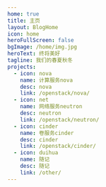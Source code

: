 ```yaml
---
home: true
title: 主页
layout: BlogHome
icon: home
heroFullScreen: false
bgImage: /home/img.jpg
heroText: 终将美好
tagline: 我们的春夏秋冬
projects:
  - icon: nova
    name: 计算服务nova
    desc: nova
    link: /openstack/nova/
  - icon: net
    name: 网络服务neutron
    desc: neutron
    link: /openstack/neutron/
  - icon: cinder
    name: 卷服务cinder
    desc: cinder
    link: /openstack/cinder/
  - icon: duihua
    name: 随记
    desc: 随记
    link: /other/
---
```


